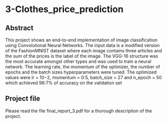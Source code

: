 # 3-Clothes_price_prediction

## Abstract
This project shows an end-to-end implementation of image classification using
Convolutional Neural Networks. The input data is a modified version of the FashionMNIST dataset where each image contains three articles and the sum of the prices is
the label of the image. The VGG-16 structure was the most accurate amongst other
types and was used to train a neural network. The learning rate, the momentum of
the optimizer, the number of epochs and the batch sizes hyperparameters were tuned.
The optimized values were lr = 10−2, momentum = 0:5, batch_size = 27 and
n_epoch = 50 which achieved 96:7% of accuracy on the validation set

## Project file
Please read the file final_report_3.pdf for a thorough description of the project.
